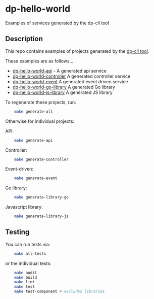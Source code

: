 # dp-hello-world

Examples of services generated by the dp-cli tool

## Description

This repo contains examples of projects generated by the [dp-cli tool](https://github.com/ONSdigital/dp-cli).

These examples are as follows…

- [dp-hello-world-api](https://github.com/ONSdigital/dp-hello-world/tree/master/dp-hello-world-api) - A generated api service
- [dp-hello-world-controller](https://github.com/ONSdigital/dp-hello-world/tree/master/dp-hello-world-controller) A generated controller service
- [dp-hello-world-event](https://github.com/ONSdigital/dp-hello-world/tree/master/dp-hello-world-event) A generated event driven service
- [dp-hello-world-go-library](https://github.com/ONSdigital/dp-hello-world/tree/master/dp-hello-world-library-go) A generated Go library
- [dp-hello-world-js-library](https://github.com/ONSdigital/dp-hello-world/tree/master/dp-hello-world-library-js) A generated JS library

To regenerate these projects, run:

```sh
    make generate-all
```

Otherwise for individual projects:

API:

```sh
    make generate-api
```

Controller:

```sh
    make generate-controller
```

Event-driven:

```sh
    make generate-event
```

Go library:

```sh
    make generate-library-go
```

Javascript library:

```sh
    make generate-library-js
```

## Testing

You can run tests via:

```sh
    make all-tests
```

or the individual tests:

```sh
    make audit
    make build
    make lint
    make test
    make test-component # excludes libraries
```
